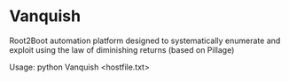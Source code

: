 # Vanquish
Root2Boot automation platform designed to systematically enumerate and exploit using the law of diminishing returns (based on Pillage)

Usage:
python Vanquish <hostfile.txt>
